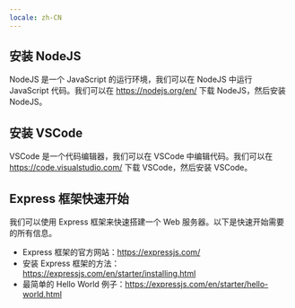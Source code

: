 ```yaml
---
locale: zh-CN
---
```


## 安装 NodeJS

NodeJS 是一个 JavaScript 的运行环境，我们可以在 NodeJS 中运行 JavaScript 代码。我们可以在 https://nodejs.org/en/ 下载 NodeJS，然后安装 NodeJS。

## 安装 VSCode

VSCode 是一个代码编辑器，我们可以在 VSCode 中编辑代码。我们可以在 https://code.visualstudio.com/ 下载 VSCode，然后安装 VSCode。

## Express 框架快速开始

我们可以使用 Express 框架来快速搭建一个 Web 服务器。以下是快速开始需要的所有信息。

- Express 框架的官方网站：https://expressjs.com/
- 安装 Express 框架的方法：https://expressjs.com/en/starter/installing.html
- 最简单的 Hello World 例子：https://expressjs.com/en/starter/hello-world.html
